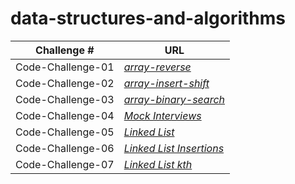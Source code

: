 # data-structures-and-algorithms

| **Challenge #** |                             **URL**                          |
| --------------- | -------------------------------------------------------------|
|Code-Challenge-01|*[array-reverse](./array-reverse/read-me-array-reverse.md)*|
|Code-Challenge-02|*[array-insert-shift](./array-insert-shift/read-me-array-insert-shift.md)*|
|Code-Challenge-03|*[array-binary-search](./array-binary-search/read-me-array-binary-search.md)*|
|Code-Challenge-04|*[Mock Interviews](./Mock-Interviews/mock-interviews.md)*|
|Code-Challenge-05|*[Linked List](./linked_list/read-me-linked-list.md)*|
|Code-Challenge-06|*[Linked List Insertions](./linked_list/read-me-linked-list.md)*|
|Code-Challenge-07|*[Linked List kth](./linked_list/read-me-linked-list.md)*|